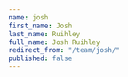 ```yaml
---
name: josh
first_name: Josh
last_name: Ruihley
full_name: Josh Ruihley
redirect_from: "/team/josh/"
published: false
---
```


